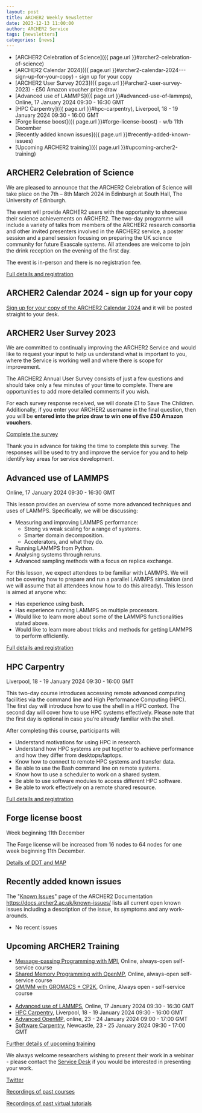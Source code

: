 ```yaml
---
layout: post
title: ARCHER2 Weekly Newsletter
date: 2023-12-13 11:00:00
author: ARCHER2 Service
tags: [newsletters] 
categories: [news]
---
```


- [ARCHER2 Celebration of Science]({{ page.url }}#archer2-celebration-of-science)
- [ARCHER2 Calendar 2024]({{ page.url }}#archer2-calendar-2024---sign-up-for-your-copy) - sign up for your copy
- [ARCHER2 User Survey 2023]({{ page.url }}#archer2-user-survey-2023) - £50 Amazon voucher prize draw
- [Advanced use of LAMMPS]({{ page.url }}#advanced-use-of-lammps), Online, 17 January 2024 09:30 - 16:30 GMT 
- [HPC Carpentry]({{ page.url }}#hpc-carpentry), Liverpool, 18 - 19 January 2024 09:30 - 16:00 GMT 
- [Forge license boost]({{ page.url }}#forge-license-boost) - w/b 11th December
- [Recently added known issues]({{ page.url }}#recently-added-known-issues)
- [Upcoming ARCHER2 training]({{ page.url }}#upcoming-archer2-training)

<!--more-->


## ARCHER2 Celebration of Science

We are pleased to announce that the ARCHER2 Celebration of Science will take place on the 7th – 8th March 2024 in Edinburgh at South Hall, The University of Edinburgh.

The event will provide ARCHER2 users with the opportunity to showcase their science achievements on ARCHER2. The two-day programme will include a variety of talks from members of the ARCHER2 research consortia and other invited presenters involved in the ARCHER2 service, a poster session and a panel session focusing on preparing the UK science community for future Exascale systems. All attendees are welcome to join the drink reception on the evening of the first day.

The event is in-person and there is no registration fee.

[Full details and registration]( https://www.archer2.ac.uk/community/events/celebration-of-science-2024)



## ARCHER2 Calendar 2024 - sign up for your copy


[Sign up for your copy of the ARCHER2 Calendar 2024](https://bit.ly/ARCHER2-Calendar-2024) and it will be posted straight to your desk.



## ARCHER2 User Survey 2023

We are committed to continually improving the ARCHER2 Service and would like to request your input to help us understand what is important to you, where the Service is working well and where there is scope for improvement.

The ARCHER2 Annual User Survey consists of just a few questions and should take only a few minutes of your time to complete. There are opportunities to add more detailed comments if you wish.

For each survey response received, we will donate £1 to Save The Children.<br/>
Additionally, if you enter your ARCHER2 username in the final question, then you will be **entered into the prize draw to win one of five £50 Amazon vouchers**.

[Complete the survey](https://bit.ly/ARCHER2-User-Survey-2023)

Thank you in advance for taking the time to complete this survey. The responses will be used to try and improve the service for you and to help identify key areas for service development.



## Advanced use of LAMMPS

Online, 17 January 2024 09:30 - 16:30 GMT

This lesson provides an overview of some more advanced techniques and uses of LAMMPS. Specifically, we will be discussing:

- Measuring and improving LAMMPS performance:
  - Strong vs weak scaling for a range of systems.
  - Smarter domain decomposition.
  - Accelerators, and what they do.
- Running LAMMPS from Python.
- Analysing systems through reruns.
- Advanced sampling methods with a focus on replica exchange.

For this lesson, we expect attendees to be familiar with LAMMPS. We will not be covering how to prepare and run a parallel LAMMPS simulation (and we will assume that all attendees know how to do this already). This lesson is aimed at anyone who:

- Has experience using bash.
- Has experience running LAMMPS on multiple processors.
- Would like to learn more about some of the LAMMPS functionalities stated above.
- Would like to learn more about tricks and methods for getting LAMMPS to perform efficiently.

[Full details and registration](https://www.archer2.ac.uk/training/#upcoming-training)


## HPC Carpentry

Liverpool, 18 - 19 January 2024 09:30 - 16:00 GMT

This two-day course introduces accessing remote advanced computing facilities via the command line and High Performance Computing (HPC). The first day will introduce how to use the shell in a HPC context. The second day will cover how to use HPC systems effectively. Please note that the first day is optional in case you’re already familiar with the shell.

After completing this course, participants will:

- Understand motivations for using HPC in research.
- Understand how HPC systems are put together to achieve performance and how they differ from desktops/laptops.
- Know how to connect to remote HPC systems and transfer data.
- Be able to use the Bash command line on remote systems.
- Know how to use a scheduler to work on a shared system.
- Be able to use software modules to access different HPC software.
- Be able to work effectively on a remote shared resource.

[Full details and registration](https://www.archer2.ac.uk/training/#upcoming-training)





## Forge license boost

Week beginning 11th December

The Forge license will be increased from 16 nodes to 64 nodes for one week beginning 11th December. 

[Details of DDT and MAP]( https://docs.archer2.ac.uk/data-tools/arm-forge/)


## Recently added known issues
 
The "[Known Issues](https://docs.archer2.ac.uk/known-issues/)" page of the ARCHER2 Documentation
<https://docs.archer2.ac.uk/known-issues/>
lists all current open known issues including a description of the issue, its symptoms and any work-arounds.

- No recent issues


## Upcoming ARCHER2 Training

- [Message-passing Programming with MPI](https://www.archer2.ac.uk/training/courses/210000-mpi-self-service/), Online, always-open self-service course
- [Shared Memory Programming with OpenMP](https://www.archer2.ac.uk/training/courses/210000-openmp-self-service/), Online, always-open self-service course
- [QM/MM with GROMACS + CP2K](https://www.archer2.ac.uk/training/courses/220000-gromacs-self-service/), Online, Always open - self-service course <br><br>
- [Advanced use of LAMMPS](https://www.archer2.ac.uk/training/courses/240117-advanced-lammps/), Online, 17 January 2024 09:30 - 16:30 GMT 
- [HPC Carpentry](https://www.archer2.ac.uk/training/courses/240118-hpc-carpentry/), Liverpool, 18 - 19 January 2024 09:30 - 16:00 GMT 
- [Advanced OpenMP](https://www.archer2.ac.uk/training/courses/240123-advanced-openmp/), online, 23 - 24 January 2024 09:00 - 17:00 GMT
- [Software Carpentry](https://www.archer2.ac.uk/training/courses/240123-software-carpentry/), Newcastle, 23 - 25 January 2024 09:30 - 17:00 GMT


[Further details of upcoming training](https://www.archer2.ac.uk/training/#upcoming-training)

We always welcome researchers wishing to present their work in a webinar - please contact the [Service Desk](https://www.archer2.ac.uk/support-access/servicedesk.html) if you would be interested in presenting your work.

[Twitter](https://twitter.com/ARCHER2_HPC)

[Recordings of past courses](https://www.archer2.ac.uk/training/materials/)

[Recordings of past virtual tutorials](https://www.archer2.ac.uk/training/materials/webinars)
